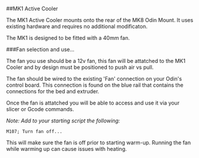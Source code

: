 ##MK1 Active Cooler 

The MK1 Active Cooler mounts onto the rear of the MK8 Odin Mount.  It uses existing hardware and requires no additional modificaton.

The MK1 is designed to be fitted with a 40mm fan. 

###Fan selection and use... 

The fan you use should be a 12v fan, this fan will be attatched to the MK1 Cooler and by design must be positioned to push air vs pull.  

The fan should be wired to the existing 'Fan' connection on your Odin's control board.  This connection is found on the blue rail that 
contains the connections for the bed and extruder.  

Once the fan is attatched you will be able to access and use it via your slicer or Gcode commands.  

_Note:  Add to your starting script the following:_

```
M107; Turn fan off...
```
This will make sure the fan is off prior to starting warm-up.  Running the fan while warming up can cause issues with heating.  
